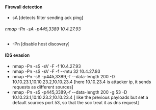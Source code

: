 #### Firewall detection 
- sA [detects filter sending ack ping]
###### nmap -Pn -sA -p445,3389 10.4.27.93
- -Pn [disable host discovery]

####  IDS evasion
- nmap -Pn -sS -sV -F -f 10.4.27.93
- nmap -Pn -sS -sV -F -f --mtu 32 10.4.27.93
- nmap -Pn -sS -p445,3389,-f --data-length 200 -D 10.10.23.1,10.10.23.2,10.10.23.4 [here 10.10.23.4 is attacker ip,
  it sends requests as different sources]
- nmap -Pn -sS -p445,3389,-f --data-length 200 -g 53 -D 10.10.23.1,10.10.23.2,10.10.23.4 [ like the previous payloads
   but set a default sources port 53, so that the soc treat it as dns request]
